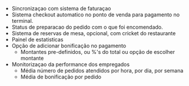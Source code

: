* Sincronizaçao com sistema de faturaçao
* Sistema checkout automatico no ponto de venda para pagamento no terminal.
* Status de preparacao do pedido com o que foi encomendado.
* Sistema de reservas de mesa, opcional, com cricket do restaurante
* Painel de estatisticas
* Opção de adicionar bonificação no pagamento
    * Montantes pre-definidos, ou %'s do total ou opção de escolher montante
* Monitorizaçao da performance dos empregados
    * Média número de pedidos atendidos por hora, por dia, por semana
    * Média de bonificação por pedido
